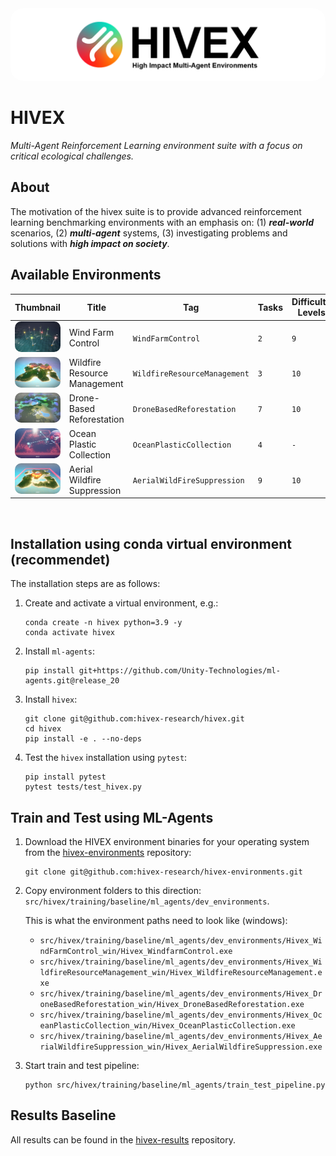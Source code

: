 <div align="center">
  <img src="docs/images/hivex_thumb.png"
      style="border-radius:20px"
      alt="hivex header image"/>
</div>

# HIVEX

_Multi-Agent Reinforcement Learning environment suite with a focus on critical ecological challenges._

## About

The motivation of the hivex suite is to provide advanced reinforcement learning benchmarking environments with an emphasis on: (1) **_real-world_** scenarios, (2) **_multi-agent_** systems, (3) investigating problems and solutions with **_high impact on society_**.

<!-- , (4) **_cooperation and communication_** mechanisms. -->

## Available Environments

| Thumbnail | Title | Tag | Tasks | Difficulty Levels |
| --- | --- | --- | --- | --- |
| <a href="https://github.com/hivex-research/hivex-environments/master/environments/Hivex_WindFarmControl/"><img src="https://github.com/hivex-research/hivex/blob/main/docs/images/WFC_thumb.jpg" height="auto" width="300" style="border-radius:10px" alt="Wind Farm Control"></a> | Wind Farm Control | <code>WindFarmControl</code> | <code>2</code> | <code>9</code> |
| <a href="https://github.com/hivex-research/hivex-environments/master/environments/Hivex_WilfireResourceManagement/"><img src="https://github.com/hivex-research/hivex/blob/main/docs/images/WRM_thumb.jpg" height="auto" width="300" style="border-radius:10px" alt="Wildfire Resource Management"></a> | Wildfire Resource Management | <code>WildfireResourceManagement</code> | <code>3</code> | <code>10</code> |
| <a href="https://github.com/hivex-research/hivex-environments/master/environments/Hivex_DroneBasedReforestation/"><img src="https://github.com/hivex-research/hivex/blob/main/docs/images/DBR_thumb.jpg" height="auto" width="300" style="border-radius:10px" alt="Drone-Based Reforestation"></a> | Drone-Based Reforestation |<code>DroneBasedReforestation</code> | <code>7</code> | <code>10</code> |
| <a href="https://github.com/hivex-research/hivex-environments/master/environments/Hivex_OceanPlasticCollection/"><img src="https://github.com/hivex-research/hivex/blob/main/docs/images/OPC_thumb.jpg" height="auto" width="300" style="border-radius:10px" alt="Ocean Plastic Collection"></a> | Ocean Plastic Collection | <code>OceanPlasticCollection</code> | <code>4</code> | <code>-</code> |
| <a href="https://github.com/hivex-research/hivex-environments/master/environments/Hivex_AerialWildfireSuppression/"><img src="https://github.com/hivex-research/hivex/blob/main/docs/images/AWS_thumb.jpg" height="auto" width="300" style="border-radius:10px" alt="Aerial Wildfire Suppression"></a> | Aerial Wildfire Suppression | <code>AerialWildFireSuppression</code> | <code>9</code> | <code>10</code> |

<br>

## Installation using conda virtual environment (recommendet)

The installation steps are
as follows:

1. Create and activate a virtual environment, e.g.:

   ```shell
   conda create -n hivex python=3.9 -y
   conda activate hivex
   ```

2. Install `ml-agents`:

   ```shell
   pip install git+https://github.com/Unity-Technologies/ml-agents.git@release_20
   ```

3. Install `hivex`:

   ```shell
   git clone git@github.com:hivex-research/hivex.git
   cd hivex
   pip install -e . --no-deps
   ```

4. Test the `hivex` installation using `pytest`:
   ```shell
   pip install pytest
   pytest tests/test_hivex.py
   ```

## Train and Test using ML-Agents

1. Download the HIVEX environment binaries for your operating system from the [hivex-environments](https://github.com/hivex-research/hivex-environments) repository:

   ```shell
   git clone git@github.com:hivex-research/hivex-environments.git
   ```

2. Copy environment folders to this direction: `src/hivex/training/baseline/ml_agents/dev_environments`.

   This is what the environment paths need to look like (windows):

   - `src/hivex/training/baseline/ml_agents/dev_environments/Hivex_WindFarmControl_win/Hivex_WindfarmControl.exe`
   - `src/hivex/training/baseline/ml_agents/dev_environments/Hivex_WildfireResourceManagement_win/Hivex_WildfireResourceManagement.exe`
   - `src/hivex/training/baseline/ml_agents/dev_environments/Hivex_DroneBasedReforestation_win/Hivex_DroneBasedReforestation.exe`
   - `src/hivex/training/baseline/ml_agents/dev_environments/Hivex_OceanPlasticCollection_win/Hivex_OceanPlasticCollection.exe`
   - `src/hivex/training/baseline/ml_agents/dev_environments/Hivex_AerialWildfireSuppression_win/Hivex_AerialWildfireSuppression.exe`

3. Start train and test pipeline:

   ```shell
   python src/hivex/training/baseline/ml_agents/train_test_pipeline.py
   ```

## Results Baseline

All results can be found in the [hivex-results](https://github.com/hivex-research/hivex-results) repository.
